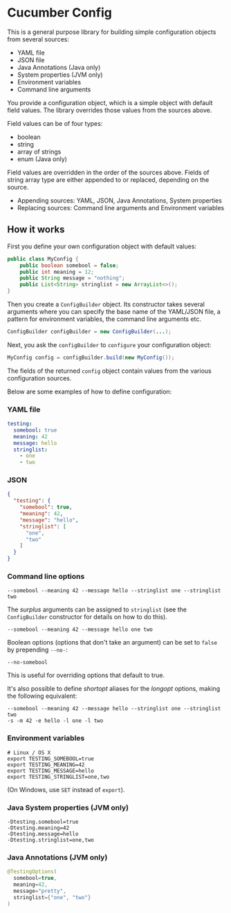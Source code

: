 # Cucumber Config

This is a general purpose library for building simple configuration objects from 
several sources:

* YAML file
* JSON file
* Java Annotations (Java only)
* System properties (JVM only)
* Environment variables
* Command line arguments

You provide a configuration object, which is a simple object with default
field values. The library overrides those values from the sources above.

Field values can be of four types:

* boolean
* string
* array of strings
* enum (Java only)

Field values are overridden in the order of the sources above.
Fields of string array type are either appended to or replaced, depending on the source.

* Appending sources: YAML, JSON, Java Annotations, System properties
* Replacing sources: Command line arguments and Environment variables

## How it works

First you define your own configuration object with default values: 

```java
public class MyConfig {
    public boolean somebool = false;
    public int meaning = 12;
    public String message = "nothing";
    public List<String> stringlist = new ArrayList<>();
}
```

Then you create a `ConfigBuilder` object. Its constructor takes 
several arguments where you can specify the base name of the YAML/JSON file, a 
pattern for environment variables, the command line arguments etc.

```java
ConfigBuilder configBuilder = new ConfigBuilder(...);
```

Next, you ask the `configBuilder` to `configure` your configuration object:

```java
MyConfig config = configBuilder.build(new MyConfig());
```

The fields of the returned `config` object contain values from the various 
configuration sources.

Below are some examples of how to define configuration:

### YAML file

```yaml
testing:
  somebool: true
  meaning: 42
  message: hello
  stringlist:
    - one
    - two
```

### JSON

```json
{
  "testing": {
    "somebool": true,
    "meaning": 42,
    "message": "hello",
    "stringlist": [
      "one",
      "two"
    ]
  }
}
```

### Command line options

```shell
--somebool --meaning 42 --message hello --stringlist one --stringlist two
```

The *surplus* arguments can be assigned to `stringlist` (see the `ConfigBuilder`
constructor for details on how to do this).

```shell
--somebool --meaning 42 --message hello one two
```

Boolean options (options that don't take an argument) can be set to `false`
by prepending `--no-`:

```shell
--no-somebool
```

This is useful for overriding options that default to true.

It's also possible to define *shortopt* aliases for the *longopt* options, making
the following equivalent:

```shell
--somebool --meaning 42 --message hello --stringlist one --stringlist two
-s -m 42 -e hello -l one -l two
```

### Environment variables

```shell
# Linux / OS X
export TESTING_SOMEBOOL=true
export TESTING_MEANING=42
export TESTING_MESSAGE=hello
export TESTING_STRINGLIST=one,two
```

(On Windows, use `SET` instead of `export`).

### Java System properties (JVM only)

```shell
-Dtesting.somebool=true
-Dtesting.meaning=42
-Dtesting.message=hello
-Dtesting.stringlist=one,two
```

### Java Annotations (JVM only)

```java
@TestingOptions(
  somebool=true, 
  meaning=42,
  message="pretty",
  stringlist={"one", "two"}
)
```
